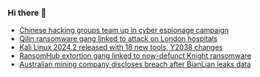 ### Hi there 👋

<!--START_SECTION:feed-->
* [Chinese hacking groups team up in cyber espionage campaign](https://www.bleepingcomputer.com/news/security/chinese-hacking-groups-team-up-in-cyber-espionage-campaign/)
* [Qilin ransomware gang linked to attack on London hospitals](https://www.bleepingcomputer.com/news/security/qilin-ransomware-gang-linked-to-attack-on-london-hospitals/)
* [Kali Linux 2024.2 released with 18 new tools, Y2038 changes](https://www.bleepingcomputer.com/news/linux/kali-linux-20242-released-with-18-new-tools-y2038-changes/)
* [RansomHub extortion gang linked to now-defunct Knight ransomware](https://www.bleepingcomputer.com/news/security/ransomhub-extortion-gang-linked-to-now-defunct-knight-ransomware/)
* [Australian mining company discloses breach after BianLian leaks data](https://www.bleepingcomputer.com/news/security/australian-mining-company-discloses-breach-after-bianlian-leaks-data/)
<!--END_SECTION:feed-->

<!--
**frankenk/frankenk** is a ✨ _special_ ✨ repository because its `README.md` (this file) appears on your GitHub profile.

Here are some ideas to get you started:

- 🔭 I’m currently working on ...
- 🌱 I’m currently learning ...
- 👯 I’m looking to collaborate on ...
- 🤔 I’m looking for help with ...
- 💬 Ask me about ...
- 📫 How to reach me: ...
- 😄 Pronouns: ...
- ⚡ Fun fact: ...
-->



